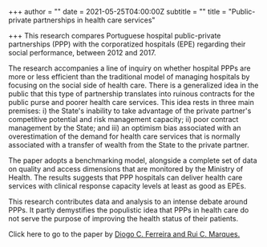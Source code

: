 +++
author = ""
date = 2021-05-25T04:00:00Z
subtitle = ""
title = "Public-private partnerships in health care services"

+++
This research compares Portuguese hospital public-private partnerships (PPP) with the corporatized hospitals (EPE) regarding their social performance, between 2012 and 2017.

The research accompanies a line of inquiry on whether hospital PPPs are more or less efficient than the traditional model of managing hospitals by focusing on the social side of health care. There is a generalized idea in the public that this type of partnership translates into ruinous contracts for the public purse and poorer health care services. This idea rests in three main premises: i) the State's inability to take advantage of the private partner's competitive potential and risk management capacity; ii) poor contract management by the State; and iii) an optimism bias associated with an overestimation of the demand for health care services that is normally associated with a transfer of wealth from the State to the private partner.

The paper adopts a benchmarking model, alongside a complete set of data on quality and access dimensions that are monitored by the Ministry of Health. The results suggests that PPP hospitals can deliver health care services with clinical response capacity levels at least as good as EPEs.

This research contributes data and analysis to an intense debate around PPPs. It partly demystifies the populistic idea that PPPs in health care do not serve the purpose of improving the health status of their patients.

Click here to go to the paper by [Diogo C. Ferreira and Rui C. Marques.](https://www.sciencedirect.com/science/article/pii/S0038012119301697#!)